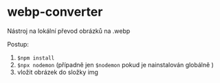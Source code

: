 # webp-converter

Nástroj na lokální převod obrázků na .webp

Postup:

1) ```$npm install```
2) ```$npx nodemon``` (případně jen ```$nodemon``` pokud je nainstalován globálně )
3) vložit obrázek do složky img

